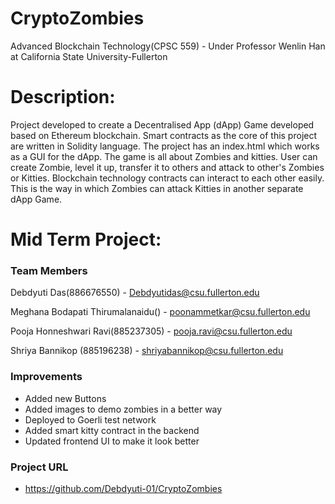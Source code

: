 # CryptoZombies
Advanced Blockchain Technology(CPSC 559) - Under Professor Wenlin Han at California State University-Fullerton

# Description:
Project developed to create a Decentralised App (dApp) Game developed based on Ethereum blockchain. Smart contracts as the core of this project are written in Solidity language. The project has an index.html which works as a GUI for the dApp. 
The game is all about Zombies and kitties. User can create Zombie, level it up, transfer it to others and attack to other's Zombies or Kitties. Blockchain technology contracts can interact to each other easily. This is the way in which Zombies can attack Kitties in another separate dApp Game.

# Mid Term Project:

### Team Members

Debdyuti Das(886676550) - Debdyutidas@csu.fullerton.edu

Meghana Bodapati Thirumalanaidu() - poonammetkar@csu.fullerton.edu

Pooja Honneshwari Ravi(885237305) - pooja.ravi@csu.fullerton.edu

Shriya Bannikop (885196238) - shriyabannikop@csu.fullerton.edu

### Improvements
- Added new Buttons
- Added images to demo zombies in a better way
- Deployed to Goerli test network
- Added smart kitty contract in the backend
- Updated frontend UI to make it look better


### Project URL
- https://github.com/Debdyuti-01/CryptoZombies
